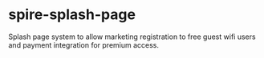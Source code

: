 # spire-splash-page
Splash page system to allow marketing registration to free guest wifi users and payment integration for premium access.
